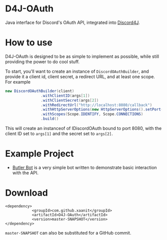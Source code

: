 # D4J-OAuth
Java interface for Discord's OAuth API, integrated into [Discord4J](https://github.com/austinv11/Discord4J).

# How to use
D4J-OAuth is designed to be as simple to implement as possible, while still providing the power to do cool stuff.

To start, you'll want to create an instance of `DiscordOAuthBuilder`, and provide it a client id, client secret, a redirect URL, and at least one scope. For example

```java
new DiscordOAuthBuilder(client)
				.withClientID(args[1])
				.withClientSecret(args[2])
				.withRedirectUrl("http://localhost:8080/callback")
				.withHttpServerOptions(new HttpServerOptions().setPort(8080))
				.withScopes(Scope.IDENTIFY, Scope.CONNECTIONS)
				.build()
```

This will create an instanceof of IDiscordOAuth bound to port 8080, with the client ID set to `args[1]` and the secret set to `args[2]`.

# Example Project
* [Butler Bot](https://github.com/UnderMybrella/ButlerBot) is a very simple bot written to demonstrate basic interaction with the API.

# Download

```
<dependency>
            <groupId>com.github.xaanit</groupId>
            <artifactId>D4J-OAuth</artifactId>
            <version>master-SNAPSHOT</version>
</dependency>
```

`master-SNAPSHOT` can also be substituted for a GitHub commit.
